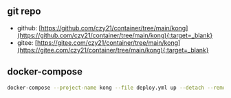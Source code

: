 ## git repo
  - github: [https://github.com/czy21/container/tree/main/kong](https://github.com/czy21/container/tree/main/kong){:target=_blank}
  - gitee: [https://gitee.com/czy21/container/tree/main/kong](https://gitee.com/czy21/container/tree/main/kong){:target=_blank}
## docker-compose
```bash
docker-compose --project-name kong --file deploy.yml up --detach --remove-orphans
```